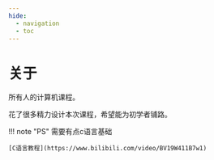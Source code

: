 ```yaml
---
hide:
  - navigation
  - toc
---
```


# 关于

所有人的计算机课程。

花了很多精力设计本次课程，希望能为初学者铺路。

!!! note "PS"
    需要有点c语言基础

    [C语言教程](https://www.bilibili.com/video/BV19W411B7w1)

